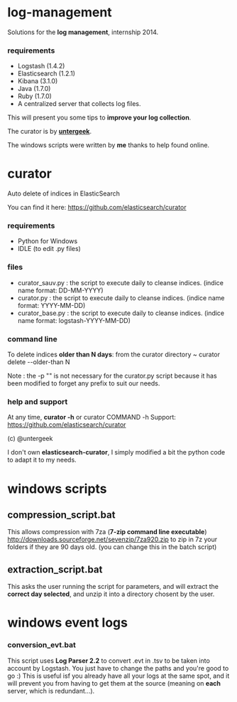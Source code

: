 log-management
==============

Solutions for the __log management__, internship 2014.

### requirements
- Logstash (1.4.2)
- Elasticsearch (1.2.1)
- Kibana (3.1.0)
- Java (1.7.0)
- Ruby (1.7.0)
- A centralized server that collects log files.

This will present you some tips to __improve your log collection__.

The curator is by [__untergeek__](http://github.com/untergeek).

The windows scripts were written by __me__ thanks to help found online.

# curator

Auto delete of indices in ElasticSearch

You can find it here: https://github.com/elasticsearch/curator

### requirements
- Python for Windows
- IDLE (to edit .py files)

### files
- curator_sauv.py : the script to execute daily to cleanse indices. (indice name format: DD-MM-YYYY)
- curator.py : the script to execute daily to cleanse indices. (indice name format: YYYY-MM-DD)
- curator_base.py : the script to execute daily to cleanse indices. (indice name format: logstash-YYYY-MM-DD)

### command line
To delete indices __older than N days__: from the curator directory
~ curator delete --older-than N

Note : the -p "" is not necessary for the curator.py script because it has been modified to forget any prefix to suit our needs.

### help and support
At any time, __curator -h__ or curator COMMAND -h
Support: https://github.com/elasticsearch/curator

(c) @untergeek

I don't own __elasticsearch-curator__, I simply modified a bit the python code to adapt it to my needs. 

# windows scripts

## compression_script.bat

This allows compression with 7za (__7-zip command line executable__) http://downloads.sourceforge.net/sevenzip/7za920.zip to zip in 7z your folders if they are 90 days old. (you can change this in the batch script)

## extraction_script.bat

This asks the user running the script for parameters, and will extract the __correct day selected__, and unzip it into a directory chosent by the user.

# windows event logs

### conversion_evt.bat

This script uses __Log Parser 2.2__ to convert .evt in .tsv to be taken into account by Logstash. You just have to change the paths and you're good to go :) This is useful isf you already have all your logs at the same spot, and it will prevent you from having to get them at the source (meaning on __each__ server, which is redundant...).
